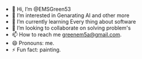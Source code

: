 - 👋 Hi, I’m @EMSGreen53
- 👀 I’m interested in Genarating AI and other more
- 🌱 I’m currently learning Every thing about software
- 💞️ I’m looking to collaborate on solving problem's
- 📫 How to reach me greenem5a@gmail.com.
- 😄 Pronouns: me.
- ⚡ Fun fact: painting.

<!---
EMSGreen53/EMSGreen53 is a ✨ special ✨ repository because its `README.md` (this file) appears on your GitHub profile.
You can click the Preview link to take a look at your changes.
--->

